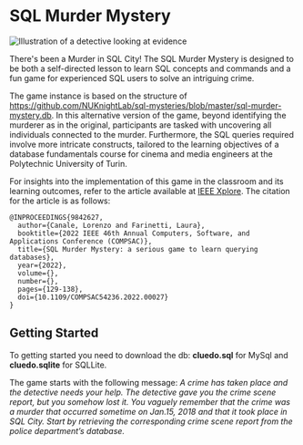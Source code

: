 # SQL Murder Mystery

![Illustration of a detective looking at evidence](174092-clue-illustration.png)

There's been a Murder in SQL City! The SQL Murder Mystery is designed to be both a self-directed lesson to learn SQL concepts and commands and a fun game for experienced SQL users to solve an intriguing crime.

The game instance is based on the structure of https://github.com/NUKnightLab/sql-mysteries/blob/master/sql-murder-mystery.db.
In this alternative version of the game, beyond identifying the murderer as in the original, participants are tasked with uncovering all individuals connected to the murder. Furthermore, the SQL queries required involve more intricate constructs, tailored to the learning objectives of a database fundamentals course for cinema and media engineers at the Polytechnic University of Turin. 

For insights into the implementation of this game in the classroom and its learning outcomes, refer to the article available at [IEEE Xplore](https://ieeexplore.ieee.org/document/9842627). The citation for the article is as follows:

```plaintext
@INPROCEEDINGS{9842627,
  author={Canale, Lorenzo and Farinetti, Laura},
  booktitle={2022 IEEE 46th Annual Computers, Software, and Applications Conference (COMPSAC)}, 
  title={SQL Murder Mystery: a serious game to learn querying databases}, 
  year={2022},
  volume={},
  number={},
  pages={129-138},
  doi={10.1109/COMPSAC54236.2022.00027}
}
```

## Getting Started
To getting started you need to download the db: **cluedo.sql** for MySql and **cluedo.sqlite** for SQLLite.

The game starts with the following message:
*A crime has taken place and the detective needs your help. The detective gave you the crime scene report, but you somehow lost it. You vaguely remember that the crime was a murder that occurred sometime on Jan.15, 2018 and that it took place in SQL City. Start by retrieving the corresponding crime scene report from the police department’s database.*
